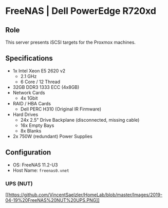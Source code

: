 # FreeNAS | Dell PowerEdge R720xd
## Role
This server presents iSCSI targets for the Proxmox machines.
## Specifications
- 1x Intel Xeon E5 2620 v2
  - 2.1 GHz
  - 6 Core / 12 Thread
- 32GB DDR3 1333 ECC (4x8GB)
- Network Cards
  - 4x 1Gbit
- RAID / HBA Cards
  - Dell PERC H310 (Original IR Firmware)
- Hard Drives
  - 24x 2.5" Drive Backplane (disconnected, missing cable)
  - 16x Empty Bays
  - 8x Blanks
- 2x 750W (redundant) Power Supplies
## Configuration
- OS: FreeNAS 11.2-U3
- Host Name: `freenas0.vnet`
### UPS (NUT)
[[https://github.com/VincentSaelzler/HomeLab/blob/master/Images/2019-04-19%20FreeNAS%20NUT%20UPS.PNG]]
